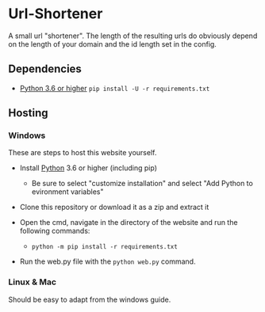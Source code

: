 # Url-Shortener

A small url "shortener". The length of the resulting urls do obviously depend on the length of your domain and the id length set in the config.

## Dependencies

- [Python 3.6 or higher](https://www.python.org/)
`pip install -U -r requirements.txt`

## Hosting

### Windows
These are steps to host this website yourself.

- Install [Python](https://www.python.org/downloads/) 3.6 or higher (including pip)
  - Be sure to select "customize installation" and select "Add Python to evironment variables"

- Clone this repository or download it as a zip and extract it

- Open the cmd, navigate in the directory of the website and run the following commands:
  - `python -m pip install -r requirements.txt`

- Run the web.py file with the `python web.py` command.

### Linux & Mac
Should be easy to adapt from the windows guide.
